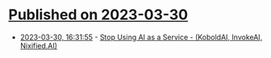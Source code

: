 # [Published on 2023-03-30](index.md)

* [2023-03-30, 16:31:55](https://lobste.rs/s/muubsy/stop_using_ai_as_service_koboldai) - [Stop Using AI as a Service  - (KoboldAI, InvokeAI, Nixified.AI)](https://www.youtube.com/watch?v=wJ0D7MrPNOw)
